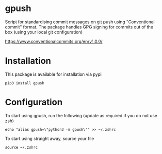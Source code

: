 # gpush

Script for standardising commit messages on git push using "Conventional commit" format. The package handles GPG signing for commits out of the box (using your local git configuration)

https://www.conventionalcommits.org/en/v1.0.0/

# Installation

This package is available for installation via pypi

```
pip3 install gpush
```

# Configuration

To start using gpush, run the following (update as required if you do not use zsh)

```
echo "alias gpush=\"python3 -m gpush\"" >> ~/.zshrc
```

To start using straight away, source your file

```
source ~/.zshrc
```

